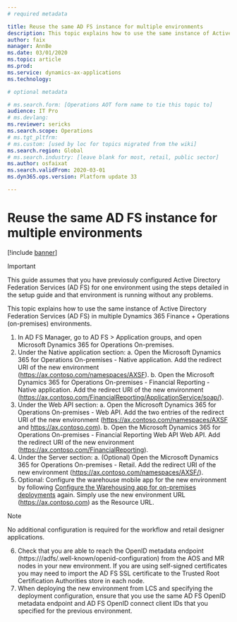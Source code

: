 ```yaml
---
# required metadata

title: Reuse the same AD FS instance for multiple environments
description: This topic explains how to use the same instance of Active Directory Federation Services (AD FS) in multiple Dynamics 365 Finance + Operations (on-premises) environments.
author: faix
manager: AnnBe
ms.date: 03/01/2020
ms.topic: article
ms.prod: 
ms.service: dynamics-ax-applications
ms.technology: 

# optional metadata

# ms.search.form: [Operations AOT form name to tie this topic to]
audience: IT Pro
# ms.devlang: 
ms.reviewer: sericks
ms.search.scope: Operations
# ms.tgt_pltfrm: 
# ms.custom: [used by loc for topics migrated from the wiki]
ms.search.region: Global
# ms.search.industry: [leave blank for most, retail, public sector]
ms.author: osfaixat
ms.search.validFrom: 2020-03-01 
ms.dyn365.ops.version: Platform update 33 

---
```


# Reuse the same AD FS instance for multiple environments

[!include [banner](../includes/banner.md)]

>[!IMPORTANT]
> This guide assumes that you have previosuly configured Active Directory Federation Services (AD FS) for one environment using the steps detailed in the setup guide and that environment is running without any problems.

This topic explains how to use the same instance of Active Directory Federation Services (AD FS) in multiple Dynamics 365 Finance + Operations (on-premises) environments.

1.  In AD FS Manager, go to AD FS > Application groups, and open Microsoft Dynamics 365 for Operations On-premises.
2.  Under the Native application section:
    a.  Open the Microsoft Dynamics 365 for Operations On-premises - Native application. Add the redirect URI of the new environment (https://ax.contoso.com/namespaces/AXSF).
    b.  Open the Microsoft Dynamics 365 for Operations On-premises - Financial Reporting - Native application. Add the redirect URI of the new environment (https://ax.contoso.com/FinancialReporting/ApplicationService/soap/).
3.  Under the Web API section:
    a.	Open the Microsoft Dynamics 365 for Operations On-premises - Web API. Add the two entries of the redirect URI of the new environment (https://ax.contoso.com/namespaces/AXSF and https://ax.contoso.com).
    b.  Open the Microsoft Dynamics 365 for Operations On-premises - Financial Reporting Web API Web API. Add the redirect URI of the new environment (https://ax.contoso.com/FinancialReporting).
4.  Under the Server section:
    a.  (Optional) Open the Microsoft Dynamics 365 for Operations On-premises - Retail. Add the redirect URI of the new environment (https://ax.contoso.com/namespaces/AXSF/).
5.  Optional: Configure the warehouse mobile app for the new environment by following [Configure the Warehousing app for on-premises deployments](./warehousing-for-on-premise-deployments.md) again. Simply use the new environment URL (https://ax.contoso.com) as the Resource URL.
>[!Note]
> No additional configuration is required for the workflow and retail designer applications.
6.  Check that you are able to reach the OpenID metadata endpoint (https://<adfs-dns-name>/adfs/.well-known/openid-configuration) from the AOS and MR nodes in your new environment. If you are using self-signed certificates you may need to import the AD FS SSL certificate to the Trusted Root Certification Authorities store in each node. 
7.  When deploying the new environment from LCS and specifying the deployment configuration, ensure that you use the same AD FS OpenID metadata endpoint and AD FS OpenID connect client IDs that you specified for the previous environment. 

